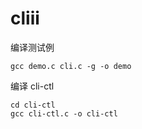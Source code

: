 # cliii

编译测试例

```
gcc demo.c cli.c -g -o demo
```

编译 cli-ctl

```
cd cli-ctl
gcc cli-ctl.c -o cli-ctl
```